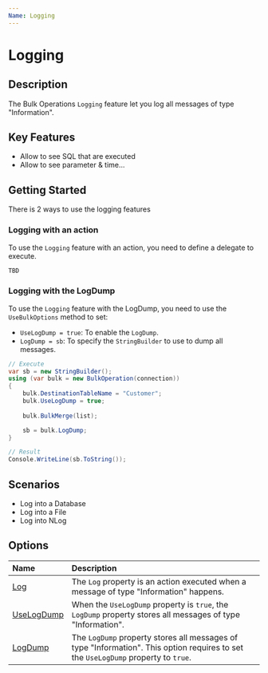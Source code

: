 ```yaml
---
Name: Logging
---
```


# Logging

## Description

The Bulk Operations `Logging` feature let you log all messages of type "Information".


## Key Features

- Allow to see SQL that are executed
- Allow to see parameter & time...

## Getting Started

There is 2 ways to use the logging features

### Logging with an action

To use the `Logging` feature with an action, you need to define a delegate to execute.

```csharp
TBD
```

### Logging with the LogDump

To use the `Logging` feature with the LogDump, you need to use the `UseBulkOptions` method to set:
- `UseLogDump = true`: To enable the `LogDump`.
- `LogDump = sb`: To specify the `StringBuilder` to use to dump all messages.

```csharp
// Execute
var sb = new StringBuilder();
using (var bulk = new BulkOperation(connection))
{
    bulk.DestinationTableName = "Customer";
    bulk.UseLogDump = true;
    
    bulk.BulkMerge(list);

    sb = bulk.LogDump;
}

// Result
Console.WriteLine(sb.ToString());
```

## Scenarios

- Log into a Database
- Log into a File
- Log into NLog

## Options

| Name                               | Description                                                           |
|:-----------------------------------|:----------------------------------------------------------------------|
|[Log](log.md)  | The `Log` property is an action executed when a message of type "Information" happens. |
|[UseLogDump](use-log-dump.md)  | When the `UseLogDump` property is `true`, the `LogDump` property stores all messages of type "Information". |
|[LogDump](log-dump.md)  | The `LogDump` property stores all messages of type "Information". This option requires to set the `UseLogDump` property to `true`. |

